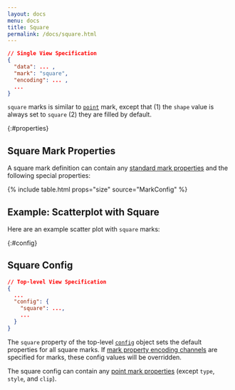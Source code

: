 ```yaml
---
layout: docs
menu: docs
title: Square
permalink: /docs/square.html
---
```


```json
// Single View Specification
{
  "data": ... ,
  "mark": "square",
  "encoding": ... ,
  ...
}
```

`square` marks is similar to [`point`](point.html) mark, except that (1) the `shape` value is always set to `square` (2) they are filled by default.

{:#properties}

## Square Mark Properties

A square mark definition can contain any [standard mark properties](mark.html#mark-def) and the following special properties:

{% include table.html props="size" source="MarkConfig" %}

## Example: Scatterplot with Square

Here are an example scatter plot with `square` marks:

<span class="vl-example" data-name="square"></span>

{:#config}

## Square Config

```json
// Top-level View Specification
{
  ...
  "config": {
    "square": ...,
    ...
  }
}
```

The `square` property of the top-level [`config`](config.html) object sets the default properties for all square marks. If [mark property encoding channels](encoding.html#mark-prop) are specified for marks, these config values will be overridden.

The square config can contain any [point mark properties](#properties) (except `type`, `style`, and `clip`).
